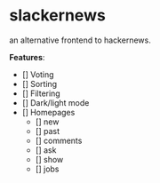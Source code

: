 # slackernews

an alternative frontend to hackernews.

**Features**:

- [] Voting
- [] Sorting
- [] Filtering
- [] Dark/light mode
- [] Homepages 
   - [] new 
   - [] past 
   - [] comments 
   - [] ask 
   - [] show 
   - [] jobs
